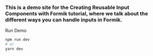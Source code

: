 ### This is a demo site for the Creating Reusable Input Components with Formik tutorial, where we talk about the different ways you can handle inputs in Formik.

Run Demo

```bash
npm run dev
# or
yarn dev
```
